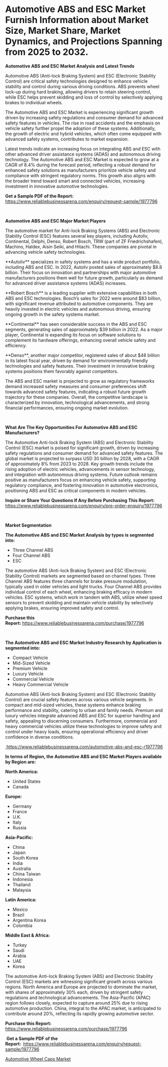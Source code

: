 <p><h1>Automotive ABS and ESC Market Furnish Information about Market Size, Market Share, Market Dynamics, and Projections Spanning from 2025 to 2032.</h1></p><p><strong>Automotive ABS and ESC Market Analysis and Latest Trends</strong></p>
<p><p>Automotive ABS (Anti-lock Braking System) and ESC (Electronic Stability Control) are critical safety technologies designed to enhance vehicle stability and control during various driving conditions. ABS prevents wheel lock-up during hard braking, allowing drivers to retain steering control, while ESC helps prevent skidding and loss of control by selectively applying brakes to individual wheels. </p><p>The Automotive ABS and ESC Market is experiencing significant growth driven by increasing safety regulations and consumer demand for advanced safety features in vehicles. The rise in road accidents and the emphasis on vehicle safety further propel the adoption of these systems. Additionally, the growth of electric and hybrid vehicles, which often come equipped with advanced safety systems, contributes to market expansion.</p><p>Latest trends indicate an increasing focus on integrating ABS and ESC with other advanced driver assistance systems (ADAS) and autonomous driving technology. The Automotive ABS and ESC Market is expected to grow at a CAGR of 8.4% during the forecast period, reflecting a robust demand for enhanced safety solutions as manufacturers prioritize vehicle safety and compliance with stringent regulatory norms. This growth also aligns with the broader trend toward smart and connected vehicles, increasing investment in innovative automotive technologies.</p></p>
<p><strong>Get a Sample PDF of the Report:&nbsp;</strong> <a href="https://www.reliablebusinessarena.com/enquiry/request-sample/1977796?utm_campaign=3017&utm_medium=2&utm_source=Github&utm_content=ia&utm_term=31032025&utm_id=automotive-abs-and-esc">https://www.reliablebusinessarena.com/enquiry/request-sample/1977796</a></p>
<p>&nbsp;</p>
<p><strong>Automotive ABS and ESC Major Market Players</strong></p>
<p><p>The automotive market for Anti-lock Braking Systems (ABS) and Electronic Stability Control (ESC) features several key players, including Autoliv, Continental, Delphi, Denso, Robert Bosch, TRW (part of ZF Friedrichshafen), Machino, Haldex, Aisin Seiki, and Hitachi. These companies are pivotal in advancing vehicle safety technologies.</p><p>**Autoliv** specializes in safety systems and has a wide product portfolio, including ABS and ESC. In 2022, Autoliv posted sales of approximately $8.8 billion. Their focus on innovation and partnerships with major automotive manufacturers positions them well for future growth, particularly as demand for advanced driver assistance systems (ADAS) increases.</p><p>**Robert Bosch** is a leading supplier with extensive capabilities in both ABS and ESC technologies. Bosch’s sales for 2022 were around $83 billion, with significant revenue attributed to automotive components. They are heavily invested in electric vehicles and autonomous driving, ensuring ongoing growth in the safety systems market.</p><p>**Continental** has seen considerable success in the ABS and ESC segments, generating sales of approximately $39 billion in 2022. As a major player, Continental is expanding its focus on software solutions to complement its hardware offerings, enhancing overall vehicle safety and efficiency.</p><p>**Denso**, another major competitor, registered sales of about $48 billion in its latest fiscal year, driven by demand for environmentally friendly technologies and safety features. Their investment in innovative braking systems positions them favorably against competitors.</p><p>The ABS and ESC market is projected to grow as regulatory frameworks demand increased safety measures and consumer preferences shift towards advanced safety features, indicating a robust future growth trajectory for these companies. Overall, the competitive landscape is characterized by innovation, technological advancements, and strong financial performances, ensuring ongoing market evolution.</p></p>
<p>&nbsp;</p>
<p><strong>What Are The Key Opportunities For Automotive ABS and ESC Manufacturers?</strong></p>
<p><p>The Automotive Anti-lock Braking System (ABS) and Electronic Stability Control (ESC) market is poised for significant growth, driven by increasing safety regulations and consumer demand for advanced safety features. The global market is projected to surpass USD 30 billion by 2028, with a CAGR of approximately 8% from 2023 to 2028. Key growth trends include the rising adoption of electric vehicles, advancements in sensor technology, and integration with autonomous driving systems. Future outlook remains positive as manufacturers focus on enhancing vehicle safety, supporting regulatory compliance, and fostering innovation in automotive electronics, positioning ABS and ESC as critical components in modern vehicles.</p></p>
<p><strong>Inquire or Share Your Questions If Any Before Purchasing This Report:</strong> <a href="https://www.reliablebusinessarena.com/enquiry/pre-order-enquiry/1977796?utm_campaign=3017&utm_medium=2&utm_source=Github&utm_content=ia&utm_term=31032025&utm_id=automotive-abs-and-esc">https://www.reliablebusinessarena.com/enquiry/pre-order-enquiry/1977796</a></p>
<p>&nbsp;</p>
<p><strong>Market Segmentation</strong></p>
<p><strong>The Automotive ABS and ESC Market Analysis by types is segmented into:</strong></p>
<p><ul><li>Three Channel ABS</li><li>Four Channel ABS</li><li>ESC</li></ul></p>
<p><p>The automotive ABS (Anti-lock Braking System) and ESC (Electronic Stability Control) markets are segmented based on channel types. Three Channel ABS features three channels for brake pressure modulation, typically used in older vehicles and light trucks. Four Channel ABS provides individual control of each wheel, enhancing braking efficacy in modern vehicles. ESC systems, which work in tandem with ABS, utilize wheel speed sensors to prevent skidding and maintain vehicle stability by selectively applying brakes, ensuring improved safety and control.</p></p>
<p><strong>Purchase this Report:&nbsp;</strong><a href="https://www.reliablebusinessarena.com/purchase/1977796?utm_campaign=3017&utm_medium=2&utm_source=Github&utm_content=ia&utm_term=31032025&utm_id=automotive-abs-and-esc">https://www.reliablebusinessarena.com/purchase/1977796</a></p>
<p>&nbsp;</p>
<p><strong>The Automotive ABS and ESC Market Industry Research by Application is segmented into:</strong></p>
<p><ul><li>Compact Vehicle</li><li>Mid-Sized Vehicle</li><li>Premium Vehicle</li><li>Luxury Vehicle</li><li>Commercial Vehicle</li><li>Heavy Commercial Vehicle</li></ul></p>
<p><p>Automotive ABS (Anti-lock Braking System) and ESC (Electronic Stability Control) are crucial safety features across various vehicle segments. In compact and mid-sized vehicles, these systems enhance braking performance and stability, catering to urban and family needs. Premium and luxury vehicles integrate advanced ABS and ESC for superior handling and safety, appealing to discerning consumers. Furthermore, commercial and heavy commercial vehicles utilize these technologies to improve safety and control under heavy loads, ensuring operational efficiency and driver confidence in diverse conditions.</p></p>
<p><a href="https://www.reliablebusinessarena.com/automotive-abs-and-esc-r1977796?utm_campaign=3017&utm_medium=2&utm_source=Github&utm_content=ia&utm_term=31032025&utm_id=automotive-abs-and-esc">&nbsp;https://www.reliablebusinessarena.com/automotive-abs-and-esc-r1977796</a></p>
<p><strong>In terms of Region, the Automotive ABS and ESC Market Players available by Region are:</strong></p>
<p>
    <p> <strong> North America: </strong>
        <ul>
            <li>United States</li>
            <li>Canada</li>
        </ul>
        </p> 
    <p> <strong> Europe: </strong>
        <ul>
            <li>Germany</li>
            <li>France</li>
            <li>U.K.</li>
            <li>Italy</li>
            <li>Russia</li>
        </ul>
        </p> 
    <p> <strong> Asia-Pacific: </strong>
        <ul>
            <li>China</li>
            <li>Japan</li>
            <li>South Korea</li>
            <li>India</li>
            <li>Australia</li>
            <li>China Taiwan</li>
            <li>Indonesia</li>
            <li>Thailand</li>
            <li>Malaysia</li>
        </ul>
        </p> 
    <p> <strong> Latin America: </strong>
        <ul>
            <li>Mexico</li>
            <li>Brazil</li>
            <li>Argentina Korea</li>
            <li>Colombia</li>
        </ul>
        </p> 
    <p> <strong> Middle East & Africa: </strong>
        <ul>
            <li>Turkey</li>
            <li>Saudi</li>
            <li>Arabia</li>
            <li>UAE</li>
            <li>Korea</li>
        </ul>
    </p>
    </p>
<p><p>The automotive Anti-lock Braking System (ABS) and Electronic Stability Control (ESC) markets are witnessing significant growth across various regions. North America and Europe are projected to dominate the market, with shares of approximately 30% each, driven by stringent safety regulations and technological advancements. The Asia-Pacific (APAC) region follows closely, expected to capture around 25% due to rising automotive production. China, integral to the APAC market, is anticipated to contribute around 20%, reflecting its rapidly growing automotive sector.</p></p>
<p><strong>Purchase this Report: </strong><a href="https://www.reliablebusinessarena.com/purchase/1977796?utm_campaign=3017&utm_medium=2&utm_source=Github&utm_content=ia&utm_term=31032025&utm_id=automotive-abs-and-esc">https://www.reliablebusinessarena.com/purchase/1977796</a></p>
<p>&nbsp;<strong>Get a Sample PDF of the Report:&nbsp;&nbsp;</strong><a href="https://www.reliablebusinessarena.com/enquiry/request-sample/1977796?utm_campaign=3017&utm_medium=2&utm_source=Github&utm_content=ia&utm_term=31032025&utm_id=automotive-abs-and-esc">https://www.reliablebusinessarena.com/enquiry/request-sample/1977796</a></p>
<p><strong></strong></p>
<p><p><a href="https://github.com/boysabotzoc/Market-Research-Report-List-1/blob/main/automotive-wheel-caps-market.md?utm_campaign=3017&utm_medium=2&utm_source=Github&utm_content=ia&utm_term=31032025&utm_id=automotive-abs-and-esc">Automotive Wheel Caps Market</a></p></p>